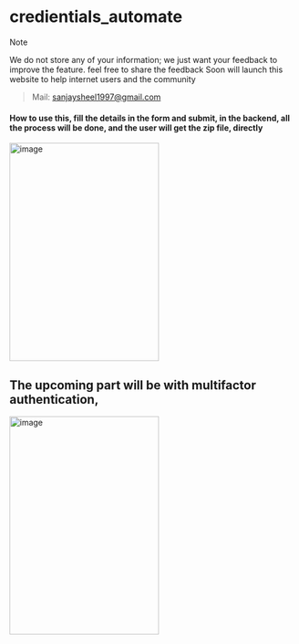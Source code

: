 # credientials_automate

> [!NOTE]
> We do not store any of your information; we just want your feedback to improve the feature.
> feel free to share the feedback
> Soon will launch this website to help internet users and the community

> Mail: sanjaysheel1997@gmail.com

#### How to use this, fill the details in the form and submit, in the backend, all the process will be done, and the  user will get the zip file, directly

<img width="262" height="382" alt="image" src="https://github.com/user-attachments/assets/55435fb8-6701-492a-b64f-d4fdf4619190" />

## The upcoming part will be with multifactor authentication, 


<img width="262" height="382"  alt="image" src="https://github.com/user-attachments/assets/2de3184c-38a6-4945-b5b6-eeee761cba92" />

